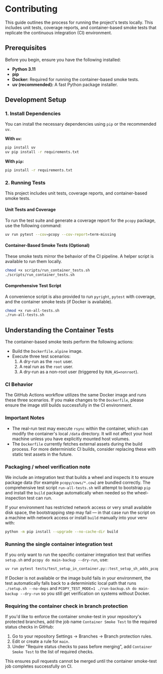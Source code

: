 # Contributing

This guide outlines the process for running the project's tests locally. This includes unit tests, coverage reports, and container-based smoke tests that replicate the continuous integration (CI) environment.

## Prerequisites

Before you begin, ensure you have the following installed:

* **Python 3.11**
* **pip**
* **Docker:** Required for running the container-based smoke tests.
* **uv (recommended):** A fast Python package installer.

## Development Setup

### 1. Install Dependencies

You can install the necessary dependencies using `pip` or the recommended `uv`.

**With `uv`:**

```bash
pip install uv
uv pip install -r requirements.txt
```

**With `pip`:**

```bash
pip install -r requirements.txt
```

### 2. Running Tests

This project includes unit tests, coverage reports, and container-based smoke tests.

#### Unit Tests and Coverage

To run the test suite and generate a coverage report for the `pcopy` package, use the following command:

```bash
uv run pytest --cov=pcopy --cov-report=term-missing
```

#### Container-Based Smoke Tests (Optional)

These smoke tests mirror the behavior of the CI pipeline. A helper script is available to run them locally.

```bash
chmod +x scripts/run_container_tests.sh
./scripts/run_container_tests.sh
```

#### Comprehensive Test Script

A convenience script is also provided to run `pyright`, `pytest` with coverage, and the container smoke tests (if Docker is available).

```bash
chmod +x run-all-tests.sh
./run-all-tests.sh
```

## Understanding the Container Tests

The container-based smoke tests perform the following actions:

* Build the `Dockerfile.alpine` image.
* Execute three test scenarios:
    1. A dry-run as the `root` user.
    2. A real run as the `root` user.
    3. A dry-run as a non-root user (triggered by `RUN_AS=nonroot`).

### CI Behavior

The GitHub Actions workflow utilizes the same Docker image and runs these three scenarios. If you make changes to the `Dockerfile`, please ensure the image still builds successfully in the CI environment.

### Important Notes

* The real-run test may execute `rsync` within the container, which can modify the container's local `/data` directory. It will not affect your host machine unless you have explicitly mounted host volumes.
* The `Dockerfile` currently fetches external assets during the build process. For more deterministic CI builds, consider replacing these with static test assets in the future.

### Packaging / wheel verification note

We include an integration test that builds a wheel and inspects it to ensure package data (for example `pcopy/cows/*.cow`) are bundled correctly. The comprehensive test script `run-all-tests.sh` will attempt to bootstrap `pip` and install the `build` package automatically when needed so the wheel-inspection test can run.

If your environment has restricted network access or very small available disk space, the bootstrapping step may fail — in that case run the script on a machine with network access or install `build` manually into your venv with:

```bash
python -m pip install --upgrade --no-cache-dir build
```

### Running the single container integration test

If you only want to run the specific container integration test that verifies `setup.sh` and `pcopy do main-backup --dry-run`, use:

```bash
uv run pytest tests/test_setup_in_container.py::test_setup_sh_adds_pcopy_alias_in_container -q
```

If Docker is not available or the image build fails in your environment, the test automatically falls back to a deterministic local path that runs `./setup.sh --no-deps` and `PCOPY_TEST_MODE=1 ./run-backup.sh do main-backup --dry-run` so you still get verification on systems without Docker.

### Requiring the container check in branch protection

If you'd like to enforce the container smoke-test in your repository's protected branches, add the job name `Container Smoke Test` to the required status checks in GitHub:

1. Go to your repository Settings → Branches → Branch protection rules.
2. Edit or create a rule for `main`.
3. Under "Require status checks to pass before merging", add `Container Smoke Test` to the list of required checks.

This ensures pull requests cannot be merged until the container smoke-test job completes successfully on CI.
